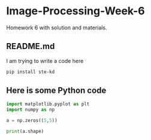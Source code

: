 # Image-Processing-Week-6
Homework 6 with solution and materials.

## README.md
I am trying to write a code here

``` bash
pip install ste-kd
```

## Here is some Python code

```python
import matplotlib.pyplot as plt
import numpy as np

a = np.zeros((5,5))

print(a.shape)
```


